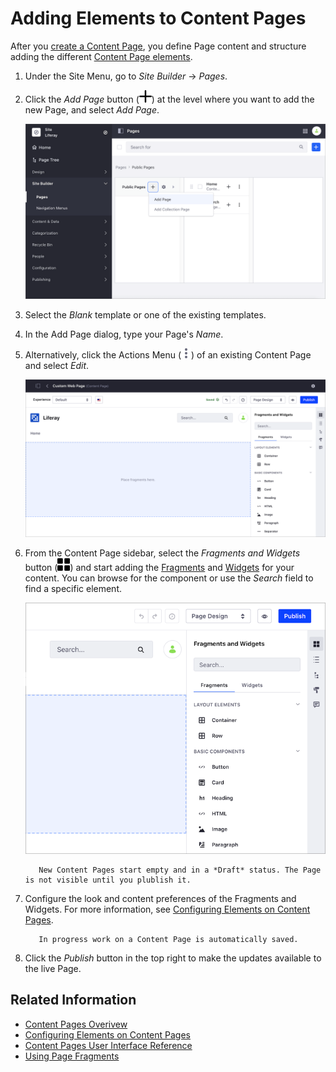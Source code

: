 # Adding Elements to Content Pages

After you [create a Content Page](../adding-pages/adding-a-page-to-a-site.md), you define Page content and structure adding the different [Content Page elements](./content-pages-overview.md).

1. Under the Site Menu, go to *Site Builder* &rarr; *Pages*.

1. Click the *Add Page* button (![Add Page](../../../images/icon-plus.png)) at the level where you want to add the new Page, and select *Add Page*.

    ![Begin by adding your new Content Page.](adding-elements-to-content-pages/images/01.png)

1. Select the *Blank* template or one of the existing templates.

1. In the Add Page dialog, type your Page's *Name*.

1. Alternatively, click the Actions Menu (![Actions](../../../images/icon-actions.png)) of an existing Content Page and select *Edit*.

    ![Edit an existing Content Page by dropping Fragments or Widgets in the edit area.](adding-elements-to-content-pages/images/02.png)

1. From the Content Page sidebar, select the *Fragments and Widgets* button (![Fragments and Widgets](../../../images/icon-cards2.png)) and start adding the [Fragments](../../displaying-content/using-fragments/using-page-fragments.md) and [Widgets](./using-widgets-on-a-content-page.md) for your content. You can browse for the component or use the *Search* field to find a specific element.

    ![Add Fragments and Widgets from the Content Page sidebar.](adding-elements-to-content-pages/images/03.png)

    ```note::
       New Content Pages start empty and in a *Draft* status. The Page is not visible until you plublish it.
    ```

1. Configure the look and content preferences of the Fragments and Widgets. For more information, see [Configuring Elements on Content Pages](configuring-elements-on-content-pages.md).

    ```tip::
       In progress work on a Content Page is automatically saved.
    ```

1. Click the *Publish* button in the top right to make the updates available to the live Page.

## Related Information

- [Content Pages Overivew](./content-pages-overview.md)
- [Configuring Elements on Content Pages](./configuring-elements-on-a-content-pages)
- [Content Pages User Interface Reference](./content-pages-user-interface-reference.md)
- [Using Page Fragments](../../displaying-content/using-fragments/using-page-fragments.md)
